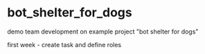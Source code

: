 # bot_shelter_for_dogs
demo team development on example project "bot shelter for dogs"

first week - create task and define roles
